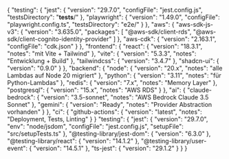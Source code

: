 {
  "testing": {
    "jest": {
      "version": "29.7.0",
      "configFile": "jest.config.js",
      "testsDirectory": "__tests__/"
    },
    "playwright": {
      "version": "1.49.0",
      "configFile": "playwright.config.ts",
      "testsDirectory": "e2e/"
    }
  },
  "aws": {
    "aws-sdk-js-v3": {
      "version": "3.635.0",
      "packages": [
        "@aws-sdk/client-rds",
        "@aws-sdk/client-cognito-identity-provider"
      ]
    },
    "aws-cdk": {
      "version": "2.163.1",
      "configFile": "cdk.json"
    }
  },
  "frontend": {
    "react": {
      "version": "18.3.1",
      "notes": "mit Vite + Tailwind"
    },
    "vite": {
      "version": "5.3.3",
      "notes": "Entwicklung + Build"
    },
    "tailwindcss": {
      "version": "3.4.7"
    },
    "shadcn-ui": {
      "version": "0.9.0"
    }
  },
  "backend": {
    "node": {
      "version": "20.x",
      "notes": "alle Lambdas auf Node 20 migriert"
    },
    "python": {
      "version": "3.11",
      "notes": "für Python-Lambdas"
    },
    "redis": {
      "version": "7.x",
      "notes": "Memory Layer"
    },
    "postgresql": {
      "version": "15.x",
      "notes": "AWS RDS"
    }
  },
  "ai": {
    "claude-bedrock": {
      "version": "3.5-sonnet",
      "notes": "AWS Bedrock Claude 3.5 Sonnet"
    },
    "gemini": {
      "version": "Ready",
      "notes": "Provider Abstraction vorhanden"
    }
  },
  "ci": {
    "github-actions": {
      "version": "latest",
      "notes": "Deployment, Tests, Linting"
    }
  }
  "testing": {
  "jest": {
    "version": "29.7.0",
    "env": "node/jsdom",
    "configFile": "jest.config.js",
    "setupFile": "src/setupTests.ts"
  },
  "@testing-library/jest-dom": {
    "version": "6.3.0"
  },
  "@testing-library/react": {
    "version": "14.1.2"
  },
  "@testing-library/user-event": {
    "version": "14.5.1"
  },
  "ts-jest": {
    "version": "29.1.2"
  }
}
}
<!------------------------------------------------------------------------------------
   Add Rules to this file or a short description and have Kiro refine them for you:   
-------------------------------------------------------------------------------------> 